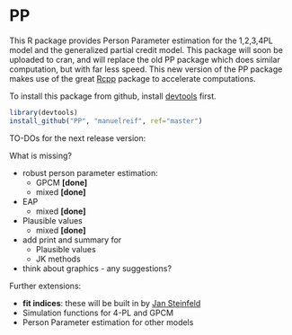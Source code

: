 PP
==

This R package provides Person Parameter estimation for the 1,2,3,4PL model and the generalized partial credit model. This package will soon be uploaded to cran, and will replace the old PP package which does similar computation, but with far less speed. This new version of the PP package makes use of the great [Rcpp](https://github.com/RcppCore/Rcpp) package to accelerate computations.


To install this package from github, install [devtools](https://github.com/hadley/devtools) first.

```R
library(devtools)
install_github("PP", "manuelreif", ref="master")
```


TO-DOs for the next release version:

What is missing?

* robust person parameter estimation:
    * GPCM **[done]**
    * mixed **[done]**
* EAP
    * mixed **[done]**
* Plausible values
    * mixed **[done]**
* add print and summary for
    * Plausible values
    * JK methods
* think about graphics - any suggestions?



Further extensions:

* **fit indices**: these will be built in by [Jan Steinfeld](https://github.com/jansteinfeld)
* Simulation functions for 4-PL and GPCM
* Person Parameter estimation for other models

